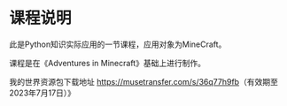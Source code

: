 # 课程说明

此是Python知识实际应用的一节课程，应用对象为MineCraft。

课程是在《Adventures in Minecraft》基础上进行制作。

我的世界资源包下载地址 <https://musetransfer.com/s/36q77h9fb>（有效期至2023年7月17日）》

